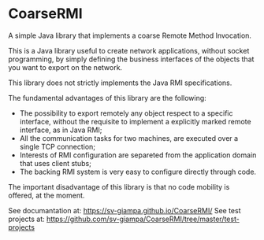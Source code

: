 # CoarseRMI
A simple Java library that implements a coarse Remote Method Invocation.

This is a Java library useful to create network applications, without socket programming, by
simply defining the business interfaces of the objects that you want to export on the network.

This library does not strictly implements the Java RMI specifications.

The fundamental advantages of this library are the following:
- The possibility to export remotely any object respect to a specific interface, without the requisite to implement a explicitly marked remote interface, as in Java RMI;
- All the communication tasks for two machines, are executed over a single TCP connection;
- Interests of RMI configuration are separeted from the application domain that uses client stubs;
- The backing RMI system is very easy to configure directly through code.

The important disadvantage of this library is that no code mobility is offered, at the moment.

See documantation at: https://sv-giampa.github.io/CoarseRMI/
See test projects at: https://github.com/sv-giampa/CoarseRMI/tree/master/test-projects
